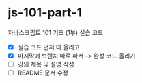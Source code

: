 # js-101-part-1

자바스크립트 101 기초 (1부) 실습 코드

- [x] 실습 코드 먼저 다 올리고
- [x] 마지막에 브랜치 따로 파서 -> 완성 코드 올리기
- [ ] 강의 제목 및 설명 작성
- [ ] README 문서 수정
